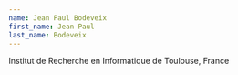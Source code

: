 ```yaml
---
name: Jean Paul Bodeveix
first_name: Jean Paul
last_name: Bodeveix
---
```


Institut de Recherche en Informatique de Toulouse, France	